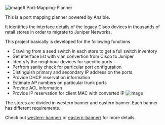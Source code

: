 ![image](https://github.com/jackytsuiaa/port-mapping-planner/assets/98607668/87769623-4979-4f36-b22e-580804c7152c)# Port-Mapping-Planner

This is a port mapping planner powered by Ansible.

It identifies the interface details of the legacy Cisco devices in thousands of retail stores in order to migrate to Juniper Networks.

This project basically is developed for the following functions
* Crawling from a seed switch in each store to get a full switch inventory
* Get interface list with vlan convertion from Cisco to Juniper
* Identyfy the neighbour devices for specific ports
* Perfrom sanity check for particular port configuration
* Distinguish primary and secondary IP address on the ports
* Provide DHCP reservation information
* Estimate AP numbers on particular trunk ports
* Provide ACL information
* Provide IP reservation for client MAC with converted IP
![image](https://github.com/jackytsuiaa/port-mapping-planner/assets/98607668/d25d617a-b660-4881-b775-851741990670)

The stores are divided in western banner and eastern banner. Each banner has different requirements.

Check out [western-banner/](western-banner/) or [eastern-banner/](eastern-banner/) for more details.

